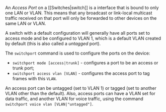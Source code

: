 An *Access Port* on a [[Switches|switch]] is a interface that is bound to only one LAN or VLAN. This means that any broadcast or link-local multicast traffic received on that port will only be forwarded to other devices on the same LAN or VLAN.

A switch with a default configuration will generally have all ports set to access mode and be configured to VLAN 1, which is a default VLAN created by default (this is also called a *untagged* port).

The `switchport` command is used to configure the ports on the device:

- `switchport mode [access|trunk]` - configures a port to be an access or trunk port;
- `switchport access vlan [VLAN]` - configures the access port to tag frames with this `VLAN`.

An access port can be untagged (set to VLAN 1) or tagged (set to another VLAN other than the default). Also, access ports can have a VLAN set for data traffic, and another VLAN for voice traffic, using the command `switchport voice vlan [VLAN|"untagged"]`.